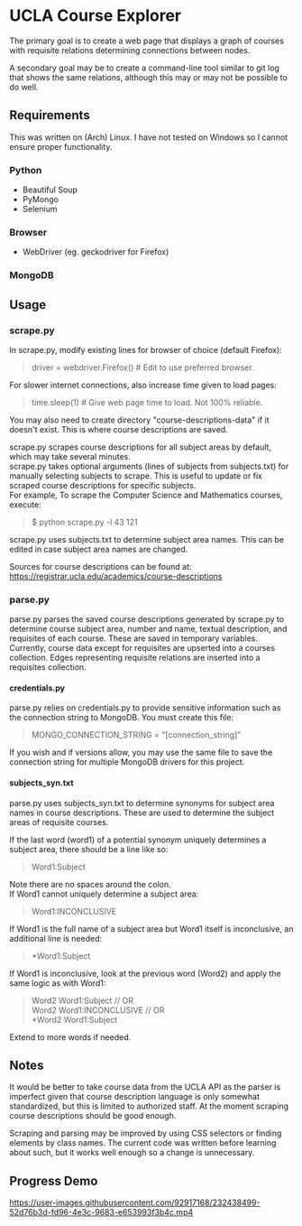 # UCLA Course Explorer
The primary goal is to create a web page that displays a graph of courses with requisite relations determining connections between nodes.

A secondary goal may be to create a command-line tool similar to git log that shows the same relations, although this may or may not be possible to do well.
## Requirements
This was written on (Arch) Linux. I have not tested on Windows so I cannot ensure proper functionality.

### Python
* Beautiful Soup
* PyMongo
* Selenium

### Browser
* WebDriver (eg. geckodriver for Firefox)

### MongoDB

## Usage
### scrape.py
In scrape.py, modify existing lines for browser of choice (default Firefox):
> driver = webdriver.Firefox() # Edit to use preferred browser.

For slower internet connections, also increase time given to load pages:
> time.sleep(1) # Give web page time to load. Not 100% reliable.

You may also need to create directory "course-descriptions-data" if it doesn't exist. This is where course descriptions are saved.

scrape.py scrapes course descriptions for all subject areas by default, which may take several minutes.  
scrape.py takes optional arguments (lines of subjects from subjects.txt) for manually selecting subjects to scrape. This is useful to update or fix scraped course descriptions for specific subjects.  
For example, To scrape the Computer Science and Mathematics courses, execute:
> $ python scrape.py -l 43 121

scrape.py uses subjects.txt to determine subject area names. This can be edited in case subject area names are changed.

Sources for course descriptions can be found at:
https://registrar.ucla.edu/academics/course-descriptions

### parse.py
parse.py parses the saved course descriptions generated by scrape.py to determine course subject area, number and name, textual description, and requisites of each course. These are saved in temporary variables. Currently, course data except for requisites are upserted into a courses collection. Edges representing requisite relations are inserted into a requisites collection.

#### credentials.py
parse.py relies on credentials.py to provide sensitive information such as the connection string to MongoDB. You must create this file:
> MONGO_CONNECTION_STRING = "[connection_string]"

If you wish and if versions allow, you may use the same file to save the connection string for multiple MongoDB drivers for this project.

#### subjects_syn.txt
parse.py uses subjects_syn.txt to determine synonyms for subject area names in course descriptions. These are used to determine the subject areas of requisite courses.

If the last word (word1) of a potential synonym uniquely determines a subject area, there should be a line like so:
> Word1:Subject

Note there are no spaces around the colon.  
If Word1 cannot uniquely determine a subject area:
> Word1:INCONCLUSIVE

If Word1 is the full name of a subject area but Word1 itself is inconclusive, an additional line is needed:
> *Word1:Subject

If Word1 is inconclusive, look at the previous word (Word2) and apply the same logic as with Word1:
> Word2 Word1:Subject // OR  
> Word2 Word1:INCONCLUSIVE // OR  
> *Word2 Word1:Subject

Extend to more words if needed.

## Notes
It would be better to take course data from the UCLA API as the parser is imperfect given that course description language is only somewhat standardized, but this is limited to authorized staff. At the moment scraping course descriptions should be good enough.

Scraping and parsing may be improved by using CSS selectors or finding elements by class names. The current code was written before learning about such, but it works well enough so a change is unnecessary.

## Progress Demo
https://user-images.githubusercontent.com/92917168/232438499-52d76b3d-fd96-4e3c-9683-e653993f3b4c.mp4
